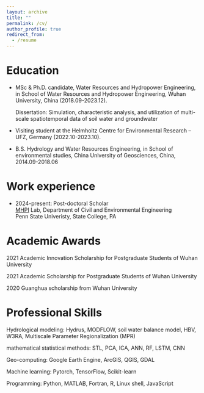 ```yaml
---
layout: archive
title: ""
permalink: /cv/
author_profile: true
redirect_from:
  - /resume
---
```



Education
======
* MSc & Ph.D. candidate, Water Resources and Hydropower Engineering, in School of Water Resources and Hydropower Engineering, Wuhan University, China (2018.09-2023.12).

  Dissertation: Simulation, characteristic analysis, and utilization of multi-scale spatiotemporal data of soil water and groundwater

* Visiting student at the Helmholtz Centre for Environmental Research – UFZ, Germany (2022.10-2023.10).

* B.S. Hydrology and Water Resources Engineering, in School of environmental studies, China University of Geosciences, China, 2014.09-2018.06

Work experience
======
* 2024-present: Post-doctoral Scholar  
[MHPI](https://sites.google.com/view/mhpi/team) Lab, Department of Civil and Environmental Engineering  
Penn State Univeristy, State College, PA

  
Academic Awards
======
2021    Academic Innovation Scholarship for Postgraduate Students of Wuhan University

2021    Academic Scholarship for Postgraduate Students of Wuhan University

2020    Guanghua scholarship from Wuhan University

<!-- 2015,2016,2017    •	National Encouragement Scholarship of China University of Geosciences -->

Professional Skills
======
Hydrological modeling: Hydrus, MODFLOW, soil water balance model, HBV, W3RA, Multiscale Parameter Regionalization (MPR)

mathematical statistical methods: STL, PCA, ICA, ANN, RF, LSTM, CNN

Geo-computing: Google Earth Engine, ArcGIS, QGIS, GDAL

Machine learning: Pytorch, TensorFlow, Scikit-learn

Programming: Python, MATLAB, Fortran, R, Linux shell, JavaScript


  
